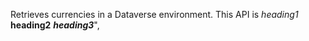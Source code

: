 Retrieves currencies in a Dataverse environment. This API is
*heading1*
**heading2**
***heading3***",
